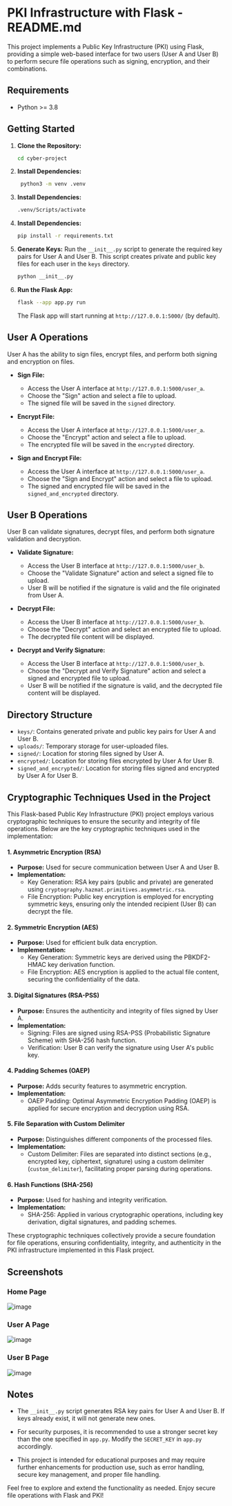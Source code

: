 # PKI Infrastructure with Flask - README.md

This project implements a Public Key Infrastructure (PKI) using Flask, providing a simple web-based interface for two users (User A and User B) to perform secure file operations such as signing, encryption, and their combinations.

## Requirements

- Python >= 3.8

## Getting Started

1. **Clone the Repository:**
   ```bash
   cd cyber-project
   ```
2. **Install Dependencies:**
   ```bash
	python3 -m venv .venv
   ```

3. **Install Dependencies:**
   ```bash
   .venv/Scripts/activate
   ```
4. **Install Dependencies:**
   ```bash
   pip install -r requirements.txt
   ```

5. **Generate Keys:**
   Run the `__init__.py` script to generate the required key pairs for User A and User B. This script creates private and public key files for each user in the `keys` directory.
   ```bash
   python __init__.py
   ```

6. **Run the Flask App:**
   ```bash
   flask --app app.py run
   ```

   The Flask app will start running at `http://127.0.0.1:5000/` (by default).

## User A Operations

User A has the ability to sign files, encrypt files, and perform both signing and encryption on files.

- **Sign File:**
  - Access the User A interface at `http://127.0.0.1:5000/user_a`.
  - Choose the "Sign" action and select a file to upload.
  - The signed file will be saved in the `signed` directory.

- **Encrypt File:**
  - Access the User A interface at `http://127.0.0.1:5000/user_a`.
  - Choose the "Encrypt" action and select a file to upload.
  - The encrypted file will be saved in the `encrypted` directory.

- **Sign and Encrypt File:**
  - Access the User A interface at `http://127.0.0.1:5000/user_a`.
  - Choose the "Sign and Encrypt" action and select a file to upload.
  - The signed and encrypted file will be saved in the `signed_and_encrypted` directory.

## User B Operations

User B can validate signatures, decrypt files, and perform both signature validation and decryption.

- **Validate Signature:**
  - Access the User B interface at `http://127.0.0.1:5000/user_b`.
  - Choose the "Validate Signature" action and select a signed file to upload.
  - User B will be notified if the signature is valid and the file originated from User A.

- **Decrypt File:**
  - Access the User B interface at `http://127.0.0.1:5000/user_b`.
  - Choose the "Decrypt" action and select an encrypted file to upload.
  - The decrypted file content will be displayed.

- **Decrypt and Verify Signature:**
  - Access the User B interface at `http://127.0.0.1:5000/user_b`.
  - Choose the "Decrypt and Verify Signature" action and select a signed and encrypted file to upload.
  - User B will be notified if the signature is valid, and the decrypted file content will be displayed.

## Directory Structure

- `keys/`: Contains generated private and public key pairs for User A and User B.
- `uploads/`: Temporary storage for user-uploaded files.
- `signed/`: Location for storing files signed by User A.
- `encrypted/`: Location for storing files encrypted by User A for User B.
- `signed_and_encrypted/`: Location for storing files signed and encrypted by User A for User B.

## Cryptographic Techniques Used in the Project

This Flask-based Public Key Infrastructure (PKI) project employs various cryptographic techniques to ensure the security and integrity of file operations. Below are the key cryptographic techniques used in the implementation:

#### 1. **Asymmetric Encryption (RSA)**
   - **Purpose:** Used for secure communication between User A and User B.
   - **Implementation:**
     - Key Generation: RSA key pairs (public and private) are generated using `cryptography.hazmat.primitives.asymmetric.rsa`.
     - File Encryption: Public key encryption is employed for encrypting symmetric keys, ensuring only the intended recipient (User B) can decrypt the file.

#### 2. **Symmetric Encryption (AES)**
   - **Purpose:** Used for efficient bulk data encryption.
   - **Implementation:**
     - Key Generation: Symmetric keys are derived using the PBKDF2-HMAC key derivation function.
     - File Encryption: AES encryption is applied to the actual file content, securing the confidentiality of the data.

#### 3. **Digital Signatures (RSA-PSS)**
   - **Purpose:** Ensures the authenticity and integrity of files signed by User A.
   - **Implementation:**
     - Signing: Files are signed using RSA-PSS (Probabilistic Signature Scheme) with SHA-256 hash function.
     - Verification: User B can verify the signature using User A's public key.

#### 4. **Padding Schemes (OAEP)**
   - **Purpose:** Adds security features to asymmetric encryption.
   - **Implementation:**
     - OAEP Padding: Optimal Asymmetric Encryption Padding (OAEP) is applied for secure encryption and decryption using RSA.

#### 5. **File Separation with Custom Delimiter**
   - **Purpose:** Distinguishes different components of the processed files.
   - **Implementation:**
     - Custom Delimiter: Files are separated into distinct sections (e.g., encrypted key, ciphertext, signature) using a custom delimiter (`custom_delimiter`), facilitating proper parsing during operations.

#### 6. **Hash Functions (SHA-256)**
   - **Purpose:** Used for hashing and integrity verification.
   - **Implementation:**
     - SHA-256: Applied in various cryptographic operations, including key derivation, digital signatures, and padding schemes.

These cryptographic techniques collectively provide a secure foundation for file operations, ensuring confidentiality, integrity, and authenticity in the PKI infrastructure implemented in this Flask project.

## Screenshots
### Home Page
![image](https://github.com/softwareVirus/pki-infrastructure-app/assets/63147096/cc3e9a03-071d-4958-aaca-618bd15f96cf)
### User A Page
![image](https://github.com/softwareVirus/pki-infrastructure-app/assets/63147096/37680173-528b-432b-88e8-f7d393944182)
### User B Page
![image](https://github.com/softwareVirus/pki-infrastructure-app/assets/63147096/acd5f4b9-5597-4622-84de-99c1c9a7a5a0)

## Notes

- The `__init__.py` script generates RSA key pairs for User A and User B. If keys already exist, it will not generate new ones.

- For security purposes, it is recommended to use a stronger secret key than the one specified in `app.py`. Modify the `SECRET_KEY` in `app.py` accordingly.

- This project is intended for educational purposes and may require further enhancements for production use, such as error handling, secure key management, and proper file handling.

Feel free to explore and extend the functionality as needed. Enjoy secure file operations with Flask and PKI!
